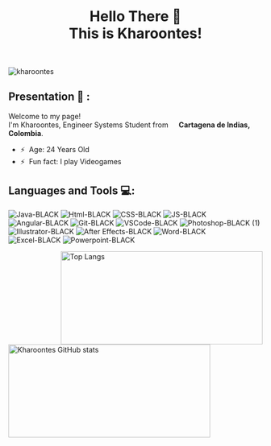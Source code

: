 <!-- Inicio -->
### <h1 align="center"> Hello There 👋 </br> This is Kharoontes! </h1></br>
<p style="align:center ; size:70px ;" > <img src="https://komarev.com/ghpvc/?username=kharoontes&label=Profile%20views&color=0e75b6&style=flat" alt="kharoontes" /> </p>


## Presentation 🤝 : 

<p>Welcome to my page! </br> I'm Kharoontes, Engineer Systems Student from <img src="https://cdn-icons-png.flaticon.com/512/323/323343.png" width="13"/> <b>Cartagena de Indias, Colombia</b>.</p>

- ⚡ &nbsp;Age: 24  Years Old
- ⚡ &nbsp;Fun fact: I play Videogames

 <!-- Categorias -->
  
 ## Languages and Tools 💻:
  

![Java-BLACK](https://user-images.githubusercontent.com/36416017/169661383-ce0ec13e-7696-4b4f-b590-9c98be4c8e5c.svg)
![Html-BLACK](https://user-images.githubusercontent.com/36416017/169661385-365c0184-b208-4219-b69b-c2789fcc8c74.svg)
![CSS-BLACK](https://user-images.githubusercontent.com/36416017/169661315-df7ed060-0d9d-4bf2-b200-f0e43caf420f.svg)
![JS-BLACK](https://user-images.githubusercontent.com/36416017/169661499-9cd55177-bc1c-4a68-8b90-48f892386dc4.svg)
![Angular-BLACK](https://user-images.githubusercontent.com/36416017/169662504-2d1753a3-0e10-41a8-99a6-598997a0ade9.svg)
![Git-BLACK](https://user-images.githubusercontent.com/36416017/169662533-788b14cd-4760-42d5-a0f1-b59a82f5be07.svg)
![VSCode-BLACK](https://user-images.githubusercontent.com/36416017/169662560-385476cb-c4dc-491d-b52f-c71549a07a12.svg)
![Photoshop-BLACK (1)](https://user-images.githubusercontent.com/36416017/169662792-fae2e1b4-cbe5-4faa-826d-71cc42e34996.svg)
![Illustrator-BLACK](https://user-images.githubusercontent.com/36416017/169662725-d20c254f-854e-4bde-8bc1-8a7a1bef67d6.svg)
![After Effects-BLACK](https://user-images.githubusercontent.com/36416017/169662755-922b8c63-e5ef-4edf-9211-65ad5b327394.svg)
![Word-BLACK](https://user-images.githubusercontent.com/36416017/169719155-735417c7-8787-4dfb-bac4-d0d03d807b8f.svg)   
![Excel-BLACK](https://user-images.githubusercontent.com/36416017/169719135-05433ff7-9123-4119-bc9c-630c48a11555.svg)
![Powerpoint-BLACK](https://user-images.githubusercontent.com/36416017/169719182-11caa55f-7879-4712-a91e-2891793f9a8e.svg)


 <a><img width="400" height="185" align="right" alt="Top Langs" 
         src="https://github-readme-stats.vercel.app/api/top-langs/?username=kharoontes&hide=TeX&layout=compact&theme=midnight-purple"><a/>

<p> <!-- GitHub README Stats -->
  <a href="https://gitstats.me/Kharoontes" target="_blank">
    <img width="400" height="185" align="left" alt="Kharoontes GitHub stats" 
         src="https://github-readme-stats.vercel.app/api?username=Kharoontes&theme=midnight-purple&show_icons=true&count_private=true&include_all_commits=true"><a/>
     </p>

    


    

